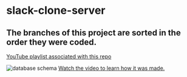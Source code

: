 # slack-clone-server

## The branches of this project are sorted in the order they were coded.

[YouTube playlist associated with this repo](https://www.youtube.com/playlist?list=PLN3n1USn4xlkdRlq3VZ1sT6SGW0-yajjL)

![database schema](database_schema.png)
[Watch the video to learn how it was made.](https://youtu.be/ZL3hMP9BdmQ)
